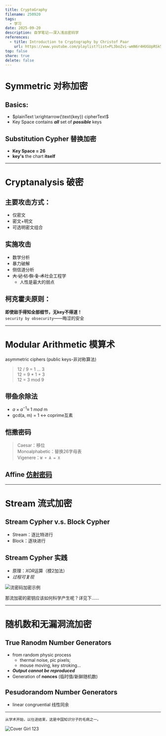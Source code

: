 ```yaml
---    
title: CryptoGraphy
filename: 250920
tags:    
  - 学习 
date: 2025-09-20   
description: 自学笔记——深入浅出密码学
references: 
  - title: Introduction to Cryptography by Christof Paar
    url: https://www.youtube.com/playlist?list=PL3boZvi-wmN6r4HUGUpRSk5uhEcTNfjSS
top: false
share: true
delete: false
---
```


# Symmetric 对称加密

## Basics:

- $plainText \xrightarrow{\text{key}} cipherText$
- Key Space contains ***all*** set of ***possible*** keys

## Substitution Cypher 替换加密

- **Key Space = 26**
- **key's** the chart **itself**

---

# Cryptanalysis 破密

## 主要攻击方式：
- 仅密文
- 密文+明文
- 可选明密文组合

## 实施攻击
- 数学分析
- 暴力破解
- 侧信道分析
- ~~大 记 忆 恢 复 术~~社会工程学
    - 人性是最大的弱点

## 柯克霍夫原则：
**即使敌手得知全部细节，无key不得道！**  
`security by obsecurity`——晦涩的安全

---

# Modular Arithmetic 模算术
asymmetric ciphers (public keys-非对称算法)

> 12 / 9 = 1 ... 3  
> 12 = 9 * 1  +  3  
> 12 = 3   mod   9  

## 带~~鱼~~余除法

- $a\times a^{-1}≡$ 1 $mod$ m  
- gcd(a, m) = 1 $\leftrightarrow$ coprime互素

## 恺撒密码

> Caesar：移位  
> Monoalphabetic：替换26字母表  
> Vigenere：`W + A = X`

## Affine [仿射密码](https://zh.wikipedia.org/wiki/%E4%BB%BF%E5%B0%84%E5%AF%86%E7%A2%BC)

---

# Stream 流式加密

## Stream Cypher v.s. Block Cypher

- Stream：逐比特进行
- Block：逐块进行

## Stream Cypher 实践

- 原理：$XOR$运算（模2加法）
- *过程可复现*

![流密码加密示例](https://s1.imagehub.cc/images/2025/09/20/930e65deaf345050e74828ca0f60d025.jpeg)

那流加密的密钥应该如何科学产生呢？详见下……

---

# 随机数和无漏洞流加密

## True Ranodm Number Generators

- from random physic process
  - thermal noise, pic pixels;
  - mouse moving, key stroking...
- ***Output cannot be reproduced***
- Generation of **nonces** (临时值/新鲜随机数)

## Pesudorandom Number Generators

- linear congruential 线性同余

---

    从学术开始，以仕途结束，这是中国知识分子的毛病之一。
![Cover Girl 123](https://s1.imagehub.cc/images/2025/09/07/da779b95b207426a8a7a1773123373c4.webp)
